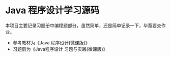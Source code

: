 # Java 程序设计学习源码

本项目主要记录习题册中编程题部分，虽然简单，还是简单记录一下，毕竟要交作业。

- 参考教材为《Java 程序设计(微课版)》
- 习题册为《Java程序设计 习题与实践(微课版)》
